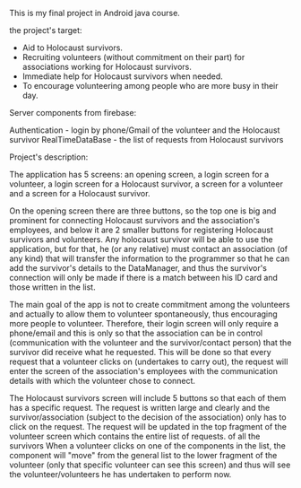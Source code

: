 This is my final project in Android java course.



the project's target:
- Aid to Holocaust survivors.
- Recruiting volunteers (without commitment on their part) for associations working for Holocaust survivors.
- Immediate help for Holocaust survivors when needed.
- To encourage volunteering among people who are more busy in their day.




Server components from firebase:

  Authentication - login by phone/Gmail of the volunteer and the Holocaust survivor
RealTimeDataBase - the list of requests from Holocaust survivors





Project's description:

The application has 5 screens: an opening screen, a login screen for a volunteer, a login screen for a Holocaust survivor, a screen for a volunteer and a screen for a Holocaust survivor.

On the opening screen there are three buttons, so the top one is big and prominent for connecting Holocaust survivors and the association's employees, and below it are 2 smaller buttons for registering Holocaust survivors and volunteers.
Any holocaust survivor will be able to use the application, but for that, he (or any relative) must contact an association (of any kind) that will transfer the information to the programmer so that he can add the survivor's details to the DataManager, and thus the survivor's connection will only be made if there is a match between his ID card and those written in the list.

The main goal of the app is not to create commitment among the volunteers and actually to allow them to volunteer spontaneously, thus encouraging more people to volunteer. Therefore, their login screen will only require a phone/email and this is only so that the association can be in control (communication with the volunteer and the survivor/contact person) that the survivor did receive what he requested. This will be done so that every request that a volunteer clicks on (undertakes to carry out), the request will enter the screen of the association's employees with the communication details with which the volunteer chose to connect.

The Holocaust survivors screen will include 5 buttons so that each of them has a specific request. The request is written large and clearly and the survivor/association (subject to the decision of the association) only has to click on the request. The request will be updated in the top fragment of the volunteer screen which contains the entire list of requests. of all the survivors
When a volunteer clicks on one of the components in the list, the component will "move" from the general list to the lower fragment of the volunteer (only that specific volunteer can see this screen) and thus will see the volunteer/volunteers he has undertaken to perform now.
